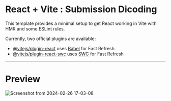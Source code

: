 # React + Vite : Submission Dicoding 

This template provides a minimal setup to get React working in Vite with HMR and some ESLint rules.

Currently, two official plugins are available:

- [@vitejs/plugin-react](https://github.com/vitejs/vite-plugin-react/blob/main/packages/plugin-react/README.md) uses [Babel](https://babeljs.io/) for Fast Refresh
- [@vitejs/plugin-react-swc](https://github.com/vitejs/vite-plugin-react-swc) uses [SWC](https://swc.rs/) for Fast Refresh

<hr/>

# Preview
![Screenshot from 2024-02-26 17-03-08](https://github.com/redhocode/dicoding-personal-notes-strater/assets/59240080/2c0e2ed2-7feb-4d6d-93b4-0902fcf7d4c4)
